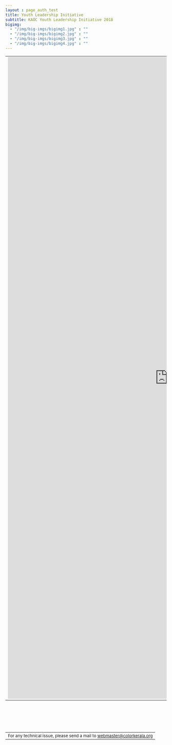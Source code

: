```yaml
---
layout : page_auth_test
title: Youth Leadership Initiative
subtitle: KAOC Youth Leadership Initiative 2018
bigimg:
  - "/img/big-imgs/bigimg1.jpg" : ""
  - "/img/big-imgs/bigimg2.jpg" : ""
  - "/img/big-imgs/bigimg3.jpg" : ""
  - "/img/big-imgs/bigimg4.jpg" : ""
---
```

  <table align="center" style="border:0">
 <tr style="border:0;background:transparent"> <td style="border:0;background:transparent">
 <iframe src="https://docs.google.com/forms/d/e/1FAIpQLSckAXQcinQEAapODiQM_pFlfvtUL_Hc5BN05_ySKoylxfDXhA/viewform?usp=sf_link" width="999" height="2000" frameborder="0" marginheight="0" marginwidth="0">Loading...</iframe>
 </td></tr>
  </table>
  <table align="center" style="border:0"> <tr style="border:0;background:transparent">
      </td>
  </tr></table>
  <br/><br/><br/>
  <table>
  <tr style="border:0;background:transparent">
   <td style="border:0"> <font size="2"> For any technical issue, please send a mail to <u> webmaster@colorkerala.org </u></font></td></tr>
  <tr style="border:0;background:transparent">
  </table>
